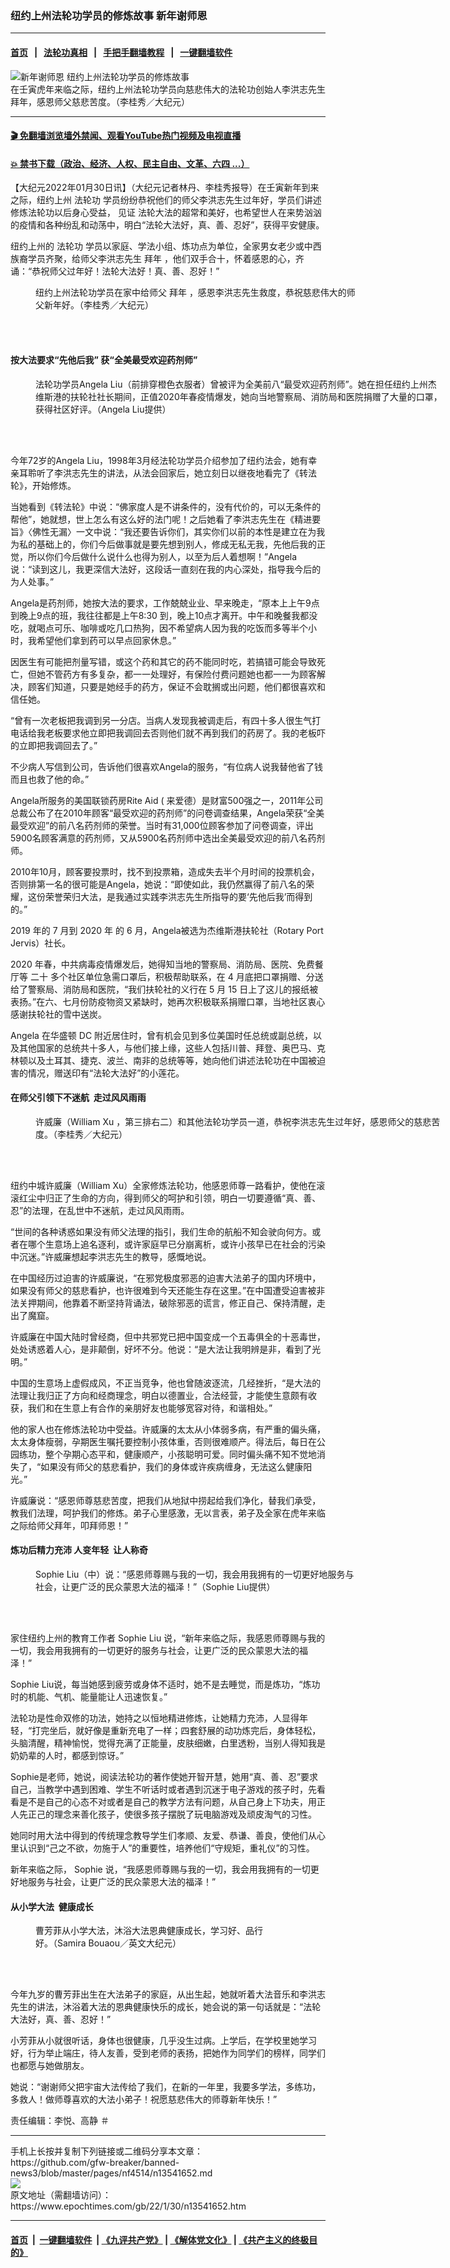 ### 纽约上州法轮功学员的修炼故事 新年谢师恩
------------------------

#### [首页](https://github.com/gfw-breaker/banned-news3/blob/master/README.md) &nbsp;&nbsp;|&nbsp;&nbsp; [法轮功真相](https://github.com/begood0513/basic/blob/master/README.md)  &nbsp;&nbsp;|&nbsp;&nbsp; [手把手翻墙教程](https://github.com/gfw-breaker/guides/wiki)  &nbsp;&nbsp;|&nbsp;&nbsp; [一键翻墙软件](https://github.com/gfw-breaker/nogfw/blob/master/README.md)  



<div><img alt="新年谢师恩 纽约上州法轮功学员的修炼故事" class="attachment-djy_600_400 size-djy_600_400 wp-post-image" src="https://i.epochtimes.com/assets/uploads/2022/01/id13542933-ttl7day8WI_001-1-600x400.jpg"/>
<div class="caption">
 在壬寅虎年来临之际，纽约上州法轮功学员向慈悲伟大的法轮功创始人李洪志先生拜年，感恩师父慈悲苦度。（李桂秀／大纪元）
</div></div><hr/>

#### [ 🎬  免翻墙浏览墙外禁闻、观看YouTube热门视频及电视直播](https://github.com/gfw-breaker/HelloWorld)

#### [ 💥  禁书下载（政治、经济、人权、民主自由、文革、六四 ...）](https://github.com/gfw-breaker/books/blob/master/README.md)

<div><p>
 【大纪元2022年01月30日讯】（大纪元记者林丹、李桂秀报导）在壬寅新年到来之际，纽约上州
 <ok href="https://www.epochtimes.com/gb/tag/%E6%B3%95%E8%BD%AE%E5%8A%9F.html">
  法轮功
 </ok>
 学员纷纷恭祝他们的师父李洪志先生过年好，学员们讲述修炼法轮功以后身心受益，
 <span class="s1">
  见证
 </span>
 法轮大法的超常和美好，也希望世人在来势汹汹的疫情和各种纷乱和动荡中，明白“法轮大法好，真、善、忍好”，获得平安健康。
</p>
<p class="p3">
 纽约上州的
 <ok href="https://www.epochtimes.com/gb/tag/%E6%B3%95%E8%BD%AE%E5%8A%9F.html">
  法轮功
 </ok>
 学员以家庭、学法小组、炼功点为单位，全家男女老少或中西族裔学员齐聚，给师父李洪志先生
 <ok href="https://www.epochtimes.com/gb/tag/%E6%8B%9C%E5%B9%B4.html">
  拜年
 </ok>
 ，他们双手合十，怀着感恩的心，齐诵：“恭祝师父过年好！法轮大法好！真、善、忍好！”
</p>
<figure aria-describedby="caption-attachment-13542936" class="wp-caption aligncenter" id="attachment_13542936" style="width: 512px">
 <ok href="https://i.epochtimes.com/assets/uploads/2022/01/id13542936-IMG_7194.jpeg" target="_blank">
  <img alt="" class="size-full wp-image-13542936" src="https://i.epochtimes.com/assets/uploads/2022/01/id13542936-IMG_7194.jpeg"/>
 </ok>
 <br/><figcaption class="wp-caption-text" id="caption-attachment-13542936">
  纽约上州法轮功学员在家中给师父
  <ok href="https://www.epochtimes.com/gb/tag/%E6%8B%9C%E5%B9%B4.html">
   拜年
  </ok>
  ，感恩李洪志先生救度，恭祝慈悲伟大的师父新年好。（李桂秀／大纪元）
 </figcaption><br/>
</figure><br/>
<h4>
 按大法要求“先他后我” 获“全美最受欢迎药剂师”
</h4>
<figure aria-describedby="caption-attachment-13542019" class="wp-caption aligncenter" id="attachment_13542019" style="width: 655px">
 <ok href="https://i.epochtimes.com/assets/uploads/2022/01/id13542019-IMG_0129.jpeg" target="_blank">
  <img alt="" class="wp-image-13542019" src="https://i.epochtimes.com/assets/uploads/2022/01/id13542019-IMG_0129.jpeg"/>
 </ok>
 <br/><figcaption class="wp-caption-text" id="caption-attachment-13542019">
  法轮功学员Angela Liu（前排穿橙色衣服者）曾被评为全美前八“最受欢迎药剂师”。她在担任纽约上州杰维斯港的扶轮社社长期间，正值2020年春疫情爆发，她向当地警察局、消防局和医院捐赠了大量的口罩，获得社区好评。（Angela Liu提供）
 </figcaption><br/>
</figure><br/>
<p class="p1">
 今年72岁的Angela Liu，1998年3月经法轮功学员介绍参加了纽约法会，她有幸亲耳聆听了李洪志先生的讲法，从法会回家后，她立刻日以继夜地看完了《转法轮》，开始修炼。
</p>
<p class="p1">
 当她看到《转法轮》中说：“佛家度人是不讲条件的，没有代价的，可以无条件的帮他”，她就想，世上怎么有这么好的法门呢！之后她看了李洪志先生在《精进要旨》〈佛性无漏〉一文中说：“我还要告诉你们，其实你们以前的本性是建立在为我为私的基础上的，你们今后做事就是要先想到别人，修成无私无我，先他后我的正觉，所以你们今后做什么说什么也得为别人，以至为后人着想啊！”Angela说：“读到这儿，我更深信大法好，这段话一直刻在我的内心深处，指导我今后的为人处事。”
</p>
<p class="p1">
 Angela是药剂师，她按大法的要求，工作兢兢业业、早来晚走，“原本上上午9点到晚上9点的班，我往往都是上午8:30 到，晚上10点才离开。中午和晚餐我都没吃，就喝点可乐、咖啡或吃几口热狗，因不希望病人因为我的吃饭而多等半个小时，我希望他们拿到药可以早点回家休息。”
</p>
<p class="p1">
 因医生有可能把剂量写错，或这个药和其它的药不能同时吃，若搞错可能会导致死亡，但她不管药方有多复杂，都一一处理好，有保险付费问题她也都一一为顾客解决，顾客们知道，只要是她经手的药方，保证不会耽搁或出问题，他们都很喜欢和信任她。
</p>
<p class="p1">
 “曾有一次老板把我调到另一分店。当病人发现我被调走后，有四十多人很生气打电话给我老板要求他立即把我调回去否则他们就不再到我们的药房了。我的老板吓的立即把我调回去了。”
</p>
<p class="p1">
 不少病人写信到公司，告诉他们很喜欢Angela的服务，“有位病人说我替他省了钱而且也救了他的命。”
</p>
<p class="p1">
 Angela所服务的美国联锁药房Rite Aid ( 来爱德）是财富500强之一，2011年公司总裁公布了在2010年顾客“最受欢迎的药剂师”的问卷调查结果，Angela荣获“全美最受欢迎”的前八名药剂师的荣誉。当时有31,000位顾客参加了问卷调查，评出5900名顾客满意的药剂师，又从5900名药剂师中选出全美最受欢迎的前八名药剂师。
</p>
<p class="p1">
 2010年10月，顾客要投票时，找不到投票箱，造成失去半个月时间的投票机会，否则排第一名的很可能是Angela，她说：“即使如此，我仍然赢得了前八名的荣耀，这份荣誉荣归大法，是我通过实践李洪志先生所指导的要‘先他后我’而得到的。”
</p>
<p class="p3">
 <span class="s1">
  2019
 </span>
 年的
 <span class="s1">
  7
 </span>
 月到
 <span class="s1">
  2020 年
 </span>
 的
 <span class="s1">
  6
 </span>
 月，Angela被选为杰维斯港扶轮社（Rotary Port Jervis）社长。
</p>
<p class="p3">
 <span class="s1">
  2020
 </span>
 年春，中共病毒疫情爆发后，她得知当地的警察局、消防局、医院、免费餐厅等
 <span class="s1">
  二十
 </span>
 多个社区单位急需口罩后，积极帮助联系，在
 <span class="s1">
  4
 </span>
 月底把口罩捐赠、分送给了警察局、消防局和医院，“我们扶轮社的义行在
 <span class="s1">
  5
 </span>
 月
 <span class="s1">
  15
 </span>
 日上了这儿的报纸被表扬。”在六、七月份防疫物资又紧缺时，她再次积极联系捐赠口罩，当地社区衷心感谢扶轮社的雪中送炭。
</p>
<p class="p1">
 <span class="s1">
  Angela
 </span>
 在华盛顿
 <span class="s1">
  DC
 </span>
 附近居住时，曾有机会见到多位美国时任总统或副总统，以及其他国家的总统共十多人，与他们接上缘，这些人包括川普、拜登、奥巴马、克林顿以及土耳其、捷克、波兰、南非的总统等等，她向他们讲述法轮功在中国被迫害的情况，赠送印有“法轮大法好”的小莲花。
</p>
<h4 class="p1">
 在师父引领下不迷航  走过风风雨雨
</h4>
<figure aria-describedby="caption-attachment-13542935" class="wp-caption aligncenter" id="attachment_13542935" style="width: 662px">
 <ok href="https://i.epochtimes.com/assets/uploads/2022/01/id13542935-ttl7dayxVH_IMG_6986.jpg" target="_blank">
  <img alt="" class="wp-image-13542935" src="https://i.epochtimes.com/assets/uploads/2022/01/id13542935-ttl7dayxVH_IMG_6986.jpg"/>
 </ok>
 <br/><figcaption class="wp-caption-text" id="caption-attachment-13542935">
  许威廉（William Xu ，第三排右二）和其他法轮功学员一道，恭祝李洪志先生过年好，感恩师父的慈悲苦度。（李桂秀／大纪元）
 </figcaption><br/>
</figure><br/>
<p class="p1">
 纽约中城许威廉（William Xu）全家修炼法轮功，他感恩师尊一路看护，使他在滚滚红尘中归正了生命的方向，得到师父的呵护和引领，明白一切要遵循“真、善、忍”的法理，在乱世中不迷航，走过风风雨雨。
</p>
<p class="p1">
 “世间的各种诱惑如果没有师父法理的指引，我们生命的航船不知会驶向何方。或者在哪个生意场上追名逐利，或许家庭早已分崩离析，或许小孩早已在社会的污染中沉迷。”许威廉想起李洪志先生的教导，感慨地说。
</p>
<p class="p1">
 在中国经历过迫害的许威廉说，“在邪党极度邪恶的迫害大法弟子的国内环境中，如果没有师父的慈悲看护，也许很难到今天还能生存在这里。”在中国遭受迫害被非法关押期间，他靠着不断坚持背诵法，破除邪恶的谎言，修正自己、保持清醒，走出了魔窟。
</p>
<p class="p1">
 许威廉在中国大陆时曾经商，但中共邪党已把中国变成一个五毒俱全的十恶毒世，处处诱惑着人心，是非颠倒，好坏不分。他说：“是大法让我明辨是非，看到了光明。”
</p>
<p class="p1">
 中国的生意场上虚假成风，不正当竞争，他也曾随波逐流，几经挫折，“是大法的法理让我归正了方向和经商理念，明白以德置业，合法经营，才能使生意颇有收获，我们和在生意上有合作的亲朋好友也能够宽容对待，和谐相处。”
</p>
<p class="p1">
 他的家人也在修炼法轮功中受益。许威廉的太太从小体弱多病，有严重的偏头痛，太太身体瘦弱，孕期医生嘱托要控制小孩体重，否则很难顺产。得法后，每日在公园练功，整个孕期心态平和，健康顺产，小孩聪明可爱。同时偏头痛不知不觉地消失了，“如果没有师父的慈悲看护，我们的身体或许疾病缠身，无法这么健康阳光。”
</p>
<p class="p3">
 许威廉说：“感恩师尊慈悲苦度，把我们从地狱中捞起给我们净化，替我们承受，教我们法理，呵护我们的修炼。弟子心里感激，无以言表，弟子及全家在虎年来临之际给师父拜年，叩拜师恩！”
</p>
<h4 class="p1">
 炼功后精力充沛 人变年轻  让人称奇
</h4>
<figure aria-describedby="caption-attachment-13542908" class="wp-caption aligncenter" id="attachment_13542908" style="width: 512px">
 <ok href="https://i.epochtimes.com/assets/uploads/2022/01/id13542908-IMG_2463.jpeg" target="_blank">
  <img alt="" class="size-full wp-image-13542908" src="https://i.epochtimes.com/assets/uploads/2022/01/id13542908-IMG_2463.jpeg"/>
 </ok>
 <br/><figcaption class="wp-caption-text" id="caption-attachment-13542908">
  Sophie Liu（中）说：“感恩师尊赐与我的一切，我会用我拥有的一切更好地服务与社会，让更广泛的民众蒙恩大法的福泽！”（Sophie Liu提供）
 </figcaption><br/>
</figure><br/>
<p>
 家住纽约上州的教育工作者
 <span class="s1">
  Sophie Liu
 </span>
 说，“新年来临之际，我感恩师尊赐与我的一切，我会用我拥有的一切更好的服务与社会，让更广泛的民众蒙恩大法的福泽！”
</p>
<p class="p1">
 Sophie Liu说，每当她感到疲劳或身体不适时，她不是去睡觉，而是炼功，“炼功时的机能、气机、能量能让人迅速恢复。”
</p>
<p class="p1">
 法轮功是性命双修的功法，她持之以恒地精进修炼，让她精力充沛，人显得年轻，“打完坐后，就好像是重新充电了一样；四套舒展的动功炼完后，身体轻松，头脑清醒，精神愉悦，觉得充满了正能量，皮肤细嫩，白里透粉，当别人得知我是奶奶辈的人时，都感到惊讶。”
</p>
<p class="p1">
 Sophie是老师，她说，阅读法轮功的著作使她开智开慧，她用“真、善、忍”要求自己，当教学中遇到困难、学生不听话时或者遇到沉迷于电子游戏的孩子时，先看看是不是自己的心态不对或者是自己的教学方法有问题，从自己身上下功夫，用正人先正己的理念来善化孩子，使很多孩子摆脱了玩电脑游戏及顽皮淘气的习性。
</p>
<p class="p1">
 她同时用大法中得到的传统理念教导学生们孝顺、友爱、恭谦、善良，使他们从心里认识到“己之不欲，勿施于人”的重要性，培养他们“守规矩，重礼仪”的习性。
</p>
<p class="p3">
 新年来临之际，
 <span class="s1">
  Sophie
 </span>
 说，“我感恩师尊赐与我的一切，我会用我拥有的一切更好地服务与社会，让更广泛的民众蒙恩大法的福泽！”
</p>
<h4>
 从小学大法  健康成长
</h4>
<figure aria-describedby="caption-attachment-13541891" class="wp-caption aligncenter" id="attachment_13541891" style="width: 372px">
 <ok href="https://i.epochtimes.com/assets/uploads/2022/01/id13541891-4a6b48d512d07dee962b641ebc7c92c2.png" target="_blank">
  <img alt="" class="size-full wp-image-13541891" src="https://i.epochtimes.com/assets/uploads/2022/01/id13541891-4a6b48d512d07dee962b641ebc7c92c2.png"/>
 </ok>
 <br/><figcaption class="wp-caption-text" id="caption-attachment-13541891">
  曹芳菲从小学大法，沐浴大法恩典健康成长，学习好、品行好。（Samira Bouaou／英文大纪元）
 </figcaption><br/>
</figure><br/>
<p>
 今年九岁的曹芳菲出生在大法弟子的家庭，从出生起，她就听着大法音乐和李洪志先生的讲法，沐浴着大法的恩典健康快乐的成长，她会说的第一句话就是：“法轮大法好，真、善、忍好！”
</p>
<p>
 小芳菲从小就很听话，身体也很健康，几乎没生过病。上学后，在学校里她学习好，行为举止端庄，待人友善，受到老师的表扬，把她作为同学们的榜样，同学们也都愿与她做朋友。
</p>
<p>
 她说：“谢谢师父把宇宙大法传给了我们，在新的一年里，我要多学法，多练功，多救人！做师尊喜欢的大法小弟子！祝愿慈悲伟大的师尊新年快乐！”
</p>
<p>
 责任编辑：李悦、高静 ＃
</p>
</div>
<hr/>
手机上长按并复制下列链接或二维码分享本文章：<br/>
https://github.com/gfw-breaker/banned-news3/blob/master/pages/nf4514/n13541652.md <br/>
<a href='https://github.com/gfw-breaker/banned-news3/blob/master/pages/nf4514/n13541652.md'><img src='https://github.com/gfw-breaker/banned-news3/blob/master/pages/nf4514/n13541652.md.png'/></a> <br/>
原文地址（需翻墙访问）：https://www.epochtimes.com/gb/22/1/30/n13541652.htm


------------------------
#### [首页](https://github.com/gfw-breaker/banned-news3/blob/master/README.md) &nbsp;|&nbsp; [一键翻墙软件](https://github.com/gfw-breaker/nogfw/blob/master/README.md) &nbsp;| [《九评共产党》](https://github.com/gfw-breaker/9ping.md/blob/master/README.md#九评之一评共产党是什么) | [《解体党文化》](https://github.com/gfw-breaker/jtdwh.md/blob/master/README.md) | [《共产主义的终极目的》](https://github.com/gfw-breaker/gczydzjmd.md/blob/master/README.md)


<img src='http://gfw-breaker.win/banned-news3/pages/nf4514/n13541652.md' width='0px' height='0px'/>